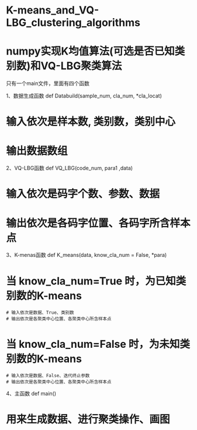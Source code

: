 # K-means_and_VQ-LBG_clustering_algorithms
# numpy实现K均值算法(可选是否已知类别数)和VQ-LBG聚类算法
只有一个main文件，里面有四个函数

1、数据生成函数
  def Databuild(sample_num, cla_num, *cla_locat)  
  # 输入依次是样本数, 类别数，类别中心
  # 输出数据数组

2、VQ-LBG函数
  def VQ_LBG(code_num, para1 ,data)
  # 输入依次是码字个数、参数、数据
  # 输出依次是各码字位置、各码字所含样本点
  
3、K-menas函数
  def K_means(data, know_cla_num = False, *para)
  # 当 know_cla_num=True 时，为已知类别数的K-means
    # 输入依次是数据、True、类别数
    # 输出依次是各聚类中心位置、各聚类中心所含样本点
  # 当 know_cla_num=False 时，为未知类别数的K-means
    # 输入依次是数据、False、迭代终止参数
    # 输出依次是各聚类中心位置、各聚类中心所含样本点
 
4、主函数
  def main()
  # 用来生成数据、进行聚类操作、画图

  
